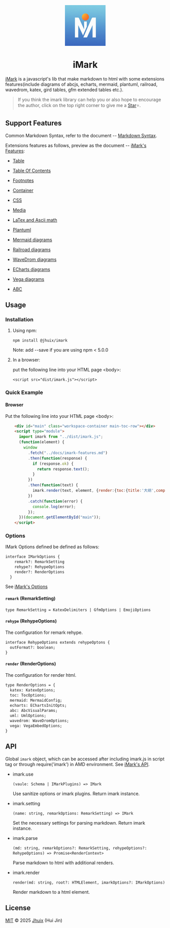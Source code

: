 <p align="center"><a href="https://github.com/jhuix-js/imark" target="_blank" rel="noopener noreferrer"><img width="128" src="https://raw.githubusercontent.com/jhuix-js/imark/refs/heads/main/logo.png" alt="imark logo"></a></p>

<h1 align="center">iMark</h1>

[iMark](https://github.com/jhuix-js/imark) is a javascript's lib that make markdown to html with some extensions features(include diagrams of abcjs, echarts, mermaid, plantuml, railroad, wavedrom, katex, gird tables, gfm extended tables etc.).

> If you think the imark library can help you or also hope to encourage the author, click on the top right corner to give me a [Star](https://github.com/jhuix-js/imark)⭐️.

## Support Features

Common Markdown Syntax, refer to the document -- [Markdown Syntax](https://github.com/showdownjs/showdown/wiki/Showdown's-Markdown-syntax).

Extensions features as follows, preview as the document -- [iMark's Features](https://jhuix-js.github.io/imark/index.html):

* [Table](https://jhuix-js.github.io/imark/index.html#1-table)

* [Table Of Contents](https://jhuix-js.github.io/imark/index.html#2-table-of-contents)

* [Footnotes](https://jhuix-js.github.io/imark/index.html#3-footnotes)

* [Container](https://jhuix-js.github.io/imark/index.html#4-container)

* [CSS](https://jhuix-js.github.io/imark/index.html#5-css)

* [Media](https://jhuix-js.github.io/imark/index.html#6-media)

* [LaTex and Ascii math](https://jhuix-js.github.io/imark/index.html#7-latex-math-and-asciimath)

* [Plantuml](https://jhuix-js.github.io/imark/index.html#8-plantuml)

* [Mermaid diagrams](https://jhuix-js.github.io/imark/index.html#9-mermaid)

* [Railroad diagrams](https://jhuix-js.github.io/imark/index.html#10-railroad)

* [WaveDrom diagrams](https://jhuix-js.github.io/imark/index.html#11-wavedrom)

* [ECharts diagrams](https://jhuix-js.github.io/imark/index.html#12-echarts)

* [Vega diagrams](https://jhuix-js.github.io/imark/index.html#13-vega)

* [ABC](https://jhuix-js.github.io/imark/index.html#14-abc)

## Usage

### Installation

1.  Using npm:

        npm install @jhuix/imark

    Note: add --save if you are using npm < 5.0.0

2.  In a browser:

    put the following line into your HTML page \<body>:

        <script src="dist/imark.js"></script>

### Quick Example

#### Browser

Put the following line into your HTML page \<body>:

```html
    <div id="main" class="workspace-container main-toc-row"></div>
    <script type="module">
      import imark from "../dist/imark.js";
      (function(element) {
        window
          .fetch("../docs/imark-features.md")
          .then(function(response) {
            if (response.ok) {
              return response.text();
            }
          })
          .then(function(text) {
            imark.render(text, element, {render:{toc:{title:'大纲',compatible:false}}})
          })
          .catch(function(error) {
            console.log(error);
          });
      })(document.getElementById("main"));
    </script>
```    

### Options

IMark Options defined be defined as follows:

    interface IMarkOptions {
        remark?: RemarkSetting
        rehype?: RehypeOptions
        render?: RenderOptions
      }

See [iMark's Options](https://github.com/jhuix-js/imark/blob/main/docs/options.md)

#### `remark` (RemarkSetting)

    type RemarkSetting = KatexDelimiters | GfmOptions | EmojiOptions

#### `rehype` (RehypeOptions)

  The configuration for remark rehype.

    interface RehypeOptions extends rehypeOptons {
      outFormat?: boolean;
    }

#### `render` (RenderOptions)

  The configuration for render html.

    type RenderOptions = {
      katex: KatexOptions;
      toc: TocOptions;
      mermaid: MermaidConfig;
      echarts: EChartsInitOpts;
      abc: AbcVisualParams;
      uml: UmlOptions;
      wavedrom: WaveDromOptions;
      vega: VegaEmbedOptions;
    }

## API

Global `imark` object, which can be accessed after including imark.js in script tag or through require('imark') in AMD environment.
See [iMark's API](https://github.com/jhuix-js/imark/blob/main/docs/api.md).

* imark.use

      (vaule: Schema | IMarkPlugins) => IMark

  Use sanitize options or imark plugins. Return imark instance.

* imark.setting

      (name: string, remarkOptions: RemarkSetting) => IMark

  Set the necessary settings for parsing markdown. Return imark instance.

* imark.parse

      (md: string, remarkOptions?: RemarkSetting, rehypeOptions?: RehypeOptions) => Promise<RenderContext>

  Parse markdown to html with additional renders.

* imark.render

      render(md: string, root?: HTMLElement, imarkOptions?: IMarkOptions)

  Render markdown to a html element.

## License

[MIT](LICENSE) © 2025 [Jhuix](mailto:jhuix0117@gmail.com) (Hui Jin)

